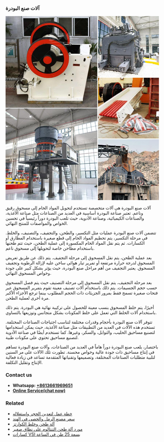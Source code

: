 <h3>آلات صنع البودرة</h3><img src='1701746204.jpg' alt=''><p>آلات صنع البودرة هي آلات متخصصة تستخدم لتحويل المواد الخام إلى مسحوق رقيق وناعم. تعتبر صناعة البودرة أساسية في العديد من الصناعات مثل صناعة الأغذية، والصناعات الكيميائية، وصناعة الأدوية، حيث تلعب البودرة دوراً رئيسياً في تحسين الخواص والمواصفات للمنتج النهائي.</p><p>تتضمن آلات صنع البودرة عمليات مثل التكسير، والطحن، والتجفيف، والتصنيف، والخلط. في مرحلة التكسير، يتم تحطيم المواد الخام إلى قطع صغيرة باستخدام المطارق أو الكسارات. ثم يتم نقل المواد الخام المكسورة إلى عملية الطحن، حيث تتم طحنها باستخدام مطاحن خاصة لتحويلها إلى مسحوق ناعم.</p><p>بعد عملية الطحن، يتم نقل المسحوق إلى مرحلة التجفيف. يتم ذلك عن طريق تعريض المسحوق لدرجة حرارة مرتفعة أو تمرير تيار هوائي ساخن عليه لإزالة الرطوبة وتجفيف المسحوق. يعتبر التجفيف من أهم مراحل صنع البودرة، حيث يؤثر بشكل كبير على جودة وخواص المسحوق النهائي.</p><p>بعد مرحلة التجفيف، يتم نقل المسحوق إلى مرحلة التصنيف حيث يتم فصل المسحوق حسب حجم الجسيمات. يتم ذلك باستخدام آلات تصنيف معينة تقوم بتمرير المسحوق عبر فتحات صغيرة تسمح فقط بمرور الجزيئات ذات الحجم المطلوب بينما ترجع الأجزاء الأكبر مرة أخرى لعملية الطحن.</p><p>أخيرًا، يتم خلط المسحوق بنسب معينة للحصول على تركيبة نهائية هي البودرة. يتم ذلك باستخدام آلات الخلط التي تعمل على خلط المكونات بشكل متجانس وتوزيعها بالتساوي.</p><p>تتوفر آلات صنع البودرة بأحجام وقدرات مختلفة لتناسب احتياجات الصناعات المختلفة. تستخدم هذه الآلات في العديد من التطبيقات مثل صناعة الأغذية، حيث يمكن استخدامها لتصنيع مساحيق الحليب، والتوابل، والسكر، وغيرها. كما تستخدم أيضًا في صناعة الأدوية لتصنيع مساحيق تحتوي على مكونات طبية.</p><p>باختصار، يلعب صنع البودرة دوراً هاماً في العديد من الصناعات، وآلات صنع البودرة تساهم في إنتاج مساحيق ذات جودة عالية وخواص محسنة. تطورت تلك الآلات على مر السنين لتلبية متطلبات الصناعات المختلفة، وتصميمها وتقنياتها المتقدمة تساعد في زيادة فعالية الإنتاج وتقليل التكلفة.</p><h3>Contact us</h3><ul><li><strong>Whatsapp:&nbsp;<a href="https://wa.me/8613661969651">+8613661969651</a></strong></li><li><a href="https://swt.shibang-china.com/?git&amp;zhl&amp;آلات صنع البودرة"><strong>Online Service(chat now)</strong></a></li></ul><h3>Related</h3><ul><li><a href='خطة عمل لتعدين الحجر واستغلاله.md'>خطة عمل لتعدين الحجر واستغلاله</a></li><li><a href='سعر مصنع الرمل والحصى في الهند.md'>سعر مصنع الرمل والحصى في الهند</a></li><li><a href='آلة طحن وخلط الكوارتز.md'>آلة طحن وخلط الكوارتز</a></li><li><a href='مورد آلة طحن التنتالوم على نطاق صغير.md'>مورد آلة طحن التنتالوم على نطاق صغير</a></li><li><a href='كسارات VSI بسعة 25 طن في الساعة.md'>كسارات VSI بسعة 25 طن في الساعة</a></li></ul>